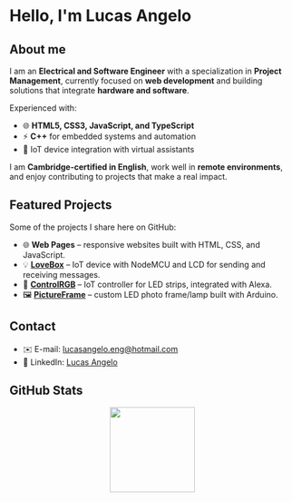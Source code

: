 # Hello, I'm Lucas Angelo

## About me
I am an **Electrical and Software Engineer** with a specialization in **Project Management**, currently focused on **web development** and building solutions that integrate **hardware and software**.  

Experienced with:  
- 🌐 **HTML5, CSS3, JavaScript, and TypeScript**  
- ⚡ **C++** for embedded systems and automation  
- 🔌 IoT device integration with virtual assistants  

I am **Cambridge-certified in English**, work well in **remote environments**, and enjoy contributing to projects that make a real impact.  

## Featured Projects
Some of the projects I share here on GitHub:  
- 🌐 **Web Pages** – responsive websites built with HTML, CSS, and JavaScript.  
- 💡 [**LoveBox**](https://github.com/llucasangelo/LoveBox) – IoT device with NodeMCU and LCD for sending and receiving messages.  
- 🎨 [**ControlRGB**](https://github.com/llucasangelo/ESP8266-Alexa-RGB-LED-Strip-Control) – IoT controller for LED strips, integrated with Alexa.  
- 🖼️ [**PictureFrame**](https://github.com/llucasangelo/Picture-Frame-Lamp) – custom LED photo frame/lamp built with Arduino.  

## Contact
- ✉️ E-mail: [lucasangelo.eng@hotmail.com](mailto:lucasangelo.eng@hotmail.com)  
- 💼 LinkedIn: [Lucas Angelo](https://www.linkedin.com/in/lucas-angelo-32051415b/)  


## GitHub Stats

<div align="center">
  <a href="https://github.com/joaovictor-ferreira">
    <img height="150em" src="https://github-readme-stats.vercel.app/api/top-langs/?username=llucasangelo&theme=aura&hide_border=false&layout=compact"/>
  </a>
</div>
